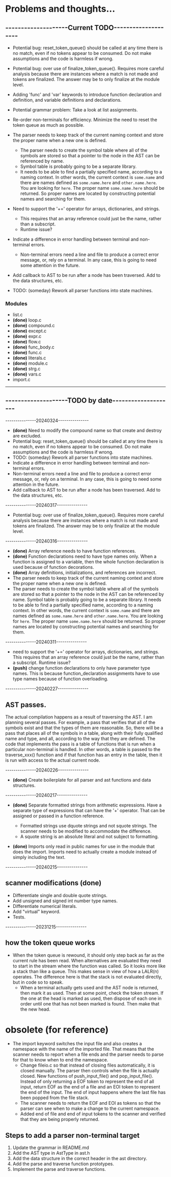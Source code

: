 
# Problems and thoughts...

## --------------------Current TODO--------------------

* Potential bug: reset_token_queue() should be called at any time there is no match, even if no tokens appear to be consumed. Do not make assumptions and the code is harmless if wrong.

* Potential bug: over use of finalize_token_queue(). Requires more careful analysis because there are instances where a match is not made and tokens are finalized. The answer may be to only finalize at the module level.

* Adding 'func' and 'var' keywords to introduce function declaration and definition, and variable definitions and declarations.

* Potential grammar problem: Take a look at list assignments.

* Re-order non-terminals for efficiency. Minimize the need to reset the token queue as much as possible.

* The parser needs to keep track of the current naming context and store the proper name when a new one is defined.
  * The parser needs to create the symbol table where all of the symbols are stored so that a pointer to the node in the AST can be referenced by name.
  * Symbol table is probably going to be a separate library.
  * It needs to be able to find a partially specified name, according to a naming context. In other words, the current context is ```some.name``` and there are names defined as ```some.name.here``` and ```other.name.here```. You are looking for ```here```. The proper name ```some.name.here``` should be returned. So proper names are located by constructing potential names and searching for them.

* Need to support the '+=' operator for arrays, dictionaries, and strings.
  * This requires that an array reference could just be the name, rather than a subscript.
  * Runtime issue?

* Indicate a difference in error handling between terminal and non-terminal errors.
  * Non-terminal errors need a line and file to produce a correct error message, or, rely on a terminal. In any case, this is going to need some attention in the future.

* Add callback to AST to be run after a node has been traversed. Add to the data structures, etc.

* TODO: (someday) Rework all parser functions into state machines.

### Modules
* list.c
* **(done)** loop.c
* **(done)** compound.c
* **(done)** except.c
* **(done)** expr.c
* **(done)** flow.c
* **(done)** func_body.c
* **(done)** func.c
* **(done)** literals.c
* **(done)** module.c
* **(done)** strg.c
* **(done)** vars.c
* import.c


-----------------------------------------------------

## --------------------TODO by date--------------------

---------------20240324---------------
* **(done)** Need to modify the compound name so that create and destroy are excluded.
* Potential bug: reset_token_queue() should be called at any time there is no match, even if no tokens appear to be consumed. Do not make assumptions and the code is harmless if wrong.
* TODO: (someday) Rework all parser functions into state machines.
* Indicate a difference in error handling between terminal and non-terminal errors.
* Non-terminal errors need a line and file to produce a correct error message, or, rely on a terminal. In any case, this is going to need some attention in the future.
* Add callback to AST to be run after a node has been traversed. Add to the data structures, etc.

---------------20240317---------------
* Potential bug: over use of finalize_token_queue(). Requires more careful analysis because there are instances where a match is not made and tokens are finalized. The answer may be to only finalize at the module level.

---------------20240316---------------
* **(done)** Array reference needs to have function references.
* **(done)** Function declarations need to have type names only. When a function is assigned to a variable, then the whole function declaration is used because of function decorations.
* **(done)** Array definitions, initializations, and references are incorrect.
* The parser needs to keep track of the current naming context and store the proper name when a new one is defined.
* The parser needs to create the symbol table where all of the symbols are stored so that a pointer to the node in the AST can be referenced by name. Symbol table is probably going to be a separate library. It needs to be able to find a partially specified name, according to a naming context. In other words, the current context is ```some.name``` and there are names defined as ```some.name.here``` and ```other.name.here```. You are looking for ```here```. The proper name ```some.name.here``` should be returned. So proper names are located by constructing potential names and searching for them.

---------------20240311---------------
* need to support the '+=' operator for arrays, dictionaries, and strings. This requires that an array reference could just be the name, rather than a subscript. Runtime issue?
* **(push)** change function declarations to only have parameter type names. This is because function_declaration assignments have to use type names because of function overloading.

---------------20240227---------------
## AST passes.
The actual compilation happens as a result of traversing the AST. I am planning several passes. For example, a pass that verifies that all of the symbols exist and that the types of them are reasonable. So, there will be a pass that places all of the symbols in a table, along with their fully qualified name and type, and all, according to the way that they are defined. The code that implements the pass is a table of functions that is run when a particular non-terminal is handled. In other words, a table is passed to the traverse_xxx() function and if that function has an entry in the table, then it is run with access to the actual current node.

---------------20240226---------------
* **(done)** Create boilerplate for all parser and ast functions and data structures.

---------------20240217---------------

* **(done)** Separate formatted strings from arithmetic expressions. Have a separate type of expressions that can have the '+' operator. That can be assigned or passed in a function reference.
  * Formatted strings use dquote strings and not squote strings. The scanner needs to be modified to accommodate the difference.
  * A squote string is an absolute literal and not subject to formatting.

* **(done)** Imports only read in public names for use in the module that does the import. Imports need to actually create a module instead of simply including the text.

---------------20240215---------------

## scanner modifications **(done)**
* Differentiate single and double quote strings.
* Add unsigned and signed int number type names.
* Differentiate numerical literals.
* Add "virtual" keyword.
* Tests.

---------------20231215---------------

## how the token queue works

* When the token queue is rewound, it should only step back as far as the current rule has been read. When alternatives are evaluated they need to start in the stream where the function was called. So it looks more like a stack than like a queue. This makes sense in view of how a LALR(n) operates. The difference here is that the stack is not evaluated directly, but in code so to speak.
  * When a terminal actually gets used and the AST node is returned, then mark it as used. Then at some point, check the token stream. If the one at the head is marked as used, then dispose of each one in order until one that has not been marked is found. Then make that the new head.

# obsolete (for reference)
* The import keyword switches the input file and also creates a namespace with the name of the imported file. That means that the scanner needs to report when a file ends and the parser needs to parse for that to know when to end the namespace.
  * Change fileio.c so that instead of closing files automatically, it is closed manually. The parser then controls when the file is actually closed. New functions of push_input_file() and pop_input_file(). Instead of only returning a EOF token to represent the end of all input, return EOF as the end of a file and an EOI token to represent the end of the input. The end of input happens where the last file has been popped from the file stack.
  * The scanner needs to return the EOF and EOI as tokens so that the parser can see when to make a change to the current namespace.
  * <DONE> Added end of file and end of input tokens to the scanner and   verified that they are being properly returned.

## Steps to add a parser non-terminal target
1. Update the grammar in README.md
2. Add the AST type in AstType in ast.h
3. Add the data structure in the correct header in the ast directory.
4. Add the parse and traverse function prototypes.
5. Implement the parse and traverse functions.